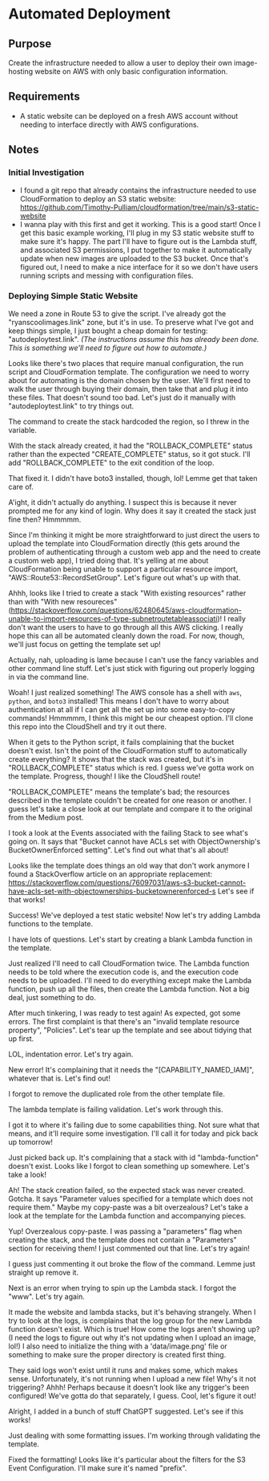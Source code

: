 # Automated Deployment

## Purpose

Create the infrastructure needed to allow a user to deploy their own
image-hosting website on AWS with only basic configuration information.

## Requirements

* A static website can be deployed on a fresh AWS account without needing to
  interface directly with AWS configurations.

## Notes

### Initial Investigation

* I found a git repo that already contains the infrastructure needed to use
  CloudFormation to deploy an S3 static website:
  https://github.com/Timothy-Pulliam/cloudformation/tree/main/s3-static-website
* I wanna play with this first and get it working. This is a good start! Once I
  get this basic example working, I'll plug in my S3 static website stuff to
  make sure it's happy. The part I'll have to figure out is the Lambda stuff,
  and associated S3 permissions, I put together to make it automatically update
  when new images are uploaded to the S3 bucket. Once that's figured out, I need
  to make a nice interface for it so we don't have users running scripts and
  messing with configuration files.

### Deploying Simple Static Website

We need a zone in Route 53 to give the script. I've already got the
"ryanscoolimages.link" zone, but it's in use. To preserve what I've got and
keep things simple, I just bought a cheap domain for testing:
"autodeploytest.link". _(The instructions assume this has already been
done. This is something we'll need to figure out how to automate.)_

Looks like there's two places that require manual configuration, the run
script and CloudFormation template. The configuration we need to worry about
for automating is the domain chosen by the user. We'll first need to walk the
user through buying their domain, then take that and plug it into these
files. That doesn't sound too bad. Let's just do it manually with
"autodeploytest.link" to try things out.

The command to create the stack hardcoded the region, so I threw in the
variable.

With the stack already created, it had the "ROLLBACK_COMPLETE" status rather
than the expected "CREATE_COMPLETE" status, so it got stuck. I'll add
"ROLLBACK_COMPLETE" to the exit condition of the loop.

That fixed it. I didn't have boto3 installed, though, lol! Lemme get that
taken care of.

A'ight, it didn't actually do anything. I suspect this is because it never
prompted me for any kind of login. Why does it say it created the stack just
fine then? Hmmmmm.

Since I'm thinking it might be more straightforward to just direct the users
to upload the template into CloudFormation directly (this gets around the
problem of authenticating through a custom web app and the need to create a
custom web app), I tried doing that. It's yelling at me about CloudFormation
being unable to support a particular resource import,
"AWS::Route53::RecordSetGroup". Let's figure out what's up with that.

Ahhh, looks like I tried to create a stack "With existing resources" rather
than with "With new resoureces"
(https://stackoverflow.com/questions/62480645/aws-cloudformation-unable-to-import-resources-of-type-subnetroutetableassociati)!
I really don't want the users to have to go through all this AWS clicking. I
really hope this can all be automated cleanly down the road. For now, though,
we'll just focus on getting the template set up!

Actually, nah, uploading is lame because I can't use the fancy variables and
other command line stuff. Let's just stick with figuring out properly logging
in via the command line.

Woah! I just realized something! The AWS console has a shell with `aws`,
`python`, and `boto3` installed! This means I don't have to worry about
authentication at all if I can get all the set up into some easy-to-copy
commands! Hmmmmm, I think this might be our cheapest option. I'll clone this
repo into the CloudShell and try it out there.

When it gets to the Python script, it fails complaining that the bucket
doesn't exist. Isn't the point of the CloudFormation stuff to automatically
create everything? It shows that the stack was created, but it's in
"ROLLBACK_COMPLETE" status which is red. I guess we've gotta work on the
template. Progress, though! I like the CloudShell route!

"ROLLBACK_COMPLETE" means the template's bad; the resources described in the
template couldn't be created for one reason or another. I guess let's take a
close look at our template and compare it to the original from the Medium post.

I took a look at the Events associated with the failing Stack to see what's
going on. It says that "Bucket cannot have ACLs set with ObjectOwnership's
BucketOwnerEnforced setting". Let's find out what that's all about!

Looks like the template does things an old way that don't work anymore I found a
StackOverflow article on an appropriate replacement:
https://stackoverflow.com/questions/76097031/aws-s3-bucket-cannot-have-acls-set-with-objectownerships-bucketownerenforced-s
Let's see if that works!

Success! We've deployed a test static website! Now let's try adding Lambda
functions to the template.

I have lots of questions. Let's start by creating a blank Lambda function in the
template.

Just realized I'll need to call CloudFormation twice. The Lambda function needs
to be told where the execution code is, and the execution code needs to be
uploaded. I'll need to do everything except make the Lambda function, push up
all the files, then create the Lambda function. Not a big deal, just something
to do.

After much tinkering, I was ready to test again! As expected, got some errors.
The first complaint is that there's an "invalid template resource property",
"Policies". Let's tear up the template and see about tidying that up first.

LOL, indentation error. Let's try again.

New error! It's complaining that it needs the "[CAPABILITY_NAMED_IAM]", whatever
that is. Let's find out!

I forgot to remove the duplicated role from the other template file.

The lambda template is failing validation. Let's work through this.

I got it to where it's failing due to some capabilities thing. Not sure what
that means, and it'll require some investigation. I'll call it for today and
pick back up tomorrow!

Just picked back up. It's complaining that a stack with id "lambda-function"
doesn't exist. Looks like I forgot to clean something up somewhere. Let's take a
look!

Ah! The stack creation failed, so the expected stack was never created. Gotcha.
It says "Parameter values specified for a template which does not require them."
Maybe my copy-paste was a bit overzealous? Let's take a look at the template for
the Lambda function and accompanying pieces.

Yup! Overzealous copy-paste. I was passing a "parameters" flag when creating the
stack, and the template does not contain a "Parameters" section for receiving
them! I just commented out that line. Let's try again!

I guess just commenting it out broke the flow of the command. Lemme just
straight up remove it.

Next is an error when trying to spin up the Lambda stack. I forgot the "www".
Let's try again.

It made the website and lambda stacks, but it's behaving strangely. When I try
to look at the logs, is complains that the log group for the new Lambda function
doesn't exist. Which is true! How come the logs aren't showing up? (I need the
logs to figure out why it's not updating when I upload an image, lol!) I also
need to initialize the thing with a 'data/image.png' file or something to make
sure the proper directory is created first thing.

They said logs won't exist until it runs and makes some, which makes sense.
Unfortunately, it's not running when I upload a new file! Why's it not
triggering? Ahhh! Perhaps because it doesn't look like any trigger's been
configured! We've gotta do that separately, I guess. Cool, let's figure it out!

Alright, I added in a bunch of stuff ChatGPT suggested. Let's see if this works!

Just dealing with some formatting issues. I'm working through validating the
template.

Fixed the formatting! Looks like it's particular about the filters for the S3
Event Configuration. I'll make sure it's named "prefix".
